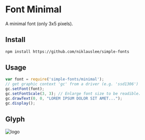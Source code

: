 # Font Minimal

A minimal font (only 3x5 pixels).

## Install

```sh
npm install https://github.com/niklauslee/simple-fonts
```

## Usage
 
```js
var font = require('simple-fonts/minimal');
// get graphic context 'gc' from a driver (e.g. 'ssd1306')
gc.setFont(font);
gc.setFontScale(3, 3); // Enlarge font size to be readible.
gc.drawText(0, 0, "LOREM IPSUM DOLOR SIT AMET...");
gc.display();
```
 
## Glyph

![logo](https://github.com/niklauslee/simple-fonts/blob/master/glyph-minimal?raw=true)

